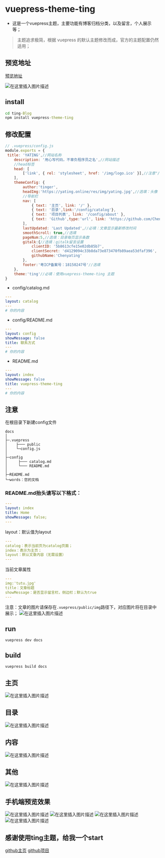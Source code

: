 
# vuepress-theme-ting

- 这是一个vuepress主题，主要功能有博客归档分类，以及留言，个人展示等；
  
> 主题追求极简，根据 vuepress 的默认主题修改而成，官方的主题配置仍然适用；

## 预览地址
[预览地址](https://chenyating.github.io/)

![在这里插入图片描述](https://img-blog.csdnimg.cn/201912170013207.png?x-oss-process=image/watermark,type_ZmFuZ3poZW5naGVpdGk,shadow_10,text_aHR0cHM6Ly9ibG9nLmNzZG4ubmV0L2xlbWlzaQ==,size_16,color_FFFFFF,t_70)
## install
```cmd
cd ting-Blog
npm install vuepress-theme-ting
```

## 修改配置
```js
// .vuepress/config.js
module.exports = {
 title: 'YATING',//网站名称
    description: '用心写代码，不辜负程序员之名',//网站描述
    //head标签
    head: [
        ['link', { rel: 'stylesheet', href: '/img/logo.ico' }],//注意"/"就是public资源目录。标签的logo
    ],
    themeConfig: {
        author:'tinger',
        headImg:'https://yating.online/res/img/yating.jpg',//选填：头像
        //导航栏
        nav: [
            { text: '主页', link: '/' },
            { text: '目录',link:'/config/catalog'},
            { text: '项目列表', link: '/config/about' },
            { text: 'Github',type:'url', link: 'https://github.com/Chenyating' },
        ],
        lastUpdated: 'Last Updated',//必填：文章显示最新修改时间
        smoothScroll: true,//选填
        pageNum:5,//选填：目录每页显示条数
        gitalk:{//选填：gitalk留言设置
            clientID: '5b8613cfe15e02db85b7',
            clientSecret: 'd4129094c33b8da73e873470fb89aea53dfaf396',
            githubName:'Chenyating'
        },
        footer:'粤ICP备案号：18150247号'//选填
    },
    theme:'ting'//必填：使用vuepress-theme-ting 主题
}
```
- config/catalog.md
```yaml
---
layout: catalog
---
# 你的内容

```
- config/README.md
```yaml
---
layout: config
showMessage: false
title: 联系方式
---
# 你的内容
```

- README.md
```yaml
---
layout: index
showMessage: false
title: vuepress-theme-ting
---
# 你的内容
```

## 注意
在根目录下新建config文件
```
docs
│ 
├─.vuepress
│    ├─── public
│    └─config.js
│ 
├─config
│     ├─── catalog.md
│     └─── README.md
│ 
├─README.md
└─words：您的文档
```

### README.md抬头请写以下格式：

```yaml
---
layout: index
title: Home
showMessage: false;
---
```

layout：默认值为layout
```yaml
---
catalog：表示当前页为catalog页面；
index：表示为主页；
layout：默认文章内容（无需设置）
---
```

当前文章属性
```yaml
---
img:'tutu.jpg'
title：文章标题
showMessage：是否显示留言栏，侧边栏；默认为true
---
```

注意：文章的图片请保存在`.vuepress/public/img`路径下，对应图片将在目录中展示；
![在这里插入图片描述](https://img-blog.csdnimg.cn/20191217001346640.png)

## run
```
vuepress dev docs
```

## build
```
vuepress build docs
```

## 主页
![在这里插入图片描述](https://img-blog.csdnimg.cn/20191217001420498.png?x-oss-process=image/watermark,type_ZmFuZ3poZW5naGVpdGk,shadow_10,text_aHR0cHM6Ly9ibG9nLmNzZG4ubmV0L2xlbWlzaQ==,size_16,color_FFFFFF,t_70)
## 目录
![在这里插入图片描述](https://img-blog.csdnimg.cn/20191217001430110.png?x-oss-process=image/watermark,type_ZmFuZ3poZW5naGVpdGk,shadow_10,text_aHR0cHM6Ly9ibG9nLmNzZG4ubmV0L2xlbWlzaQ==,size_16,color_FFFFFF,t_70)
## 内容
![在这里插入图片描述](https://img-blog.csdnimg.cn/20191217001444829.png?x-oss-process=image/watermark,type_ZmFuZ3poZW5naGVpdGk,shadow_10,text_aHR0cHM6Ly9ibG9nLmNzZG4ubmV0L2xlbWlzaQ==,size_16,color_FFFFFF,t_70)
## 其他
![在这里插入图片描述](https://img-blog.csdnimg.cn/20191217001457886.png?x-oss-process=image/watermark,type_ZmFuZ3poZW5naGVpdGk,shadow_10,text_aHR0cHM6Ly9ibG9nLmNzZG4ubmV0L2xlbWlzaQ==,size_16,color_FFFFFF,t_70)
## 手机端预览效果
![在这里插入图片描述](https://img-blog.csdnimg.cn/20191217001515195.png)
![在这里插入图片描述](https://img-blog.csdnimg.cn/2019121700154317.png)
![在这里插入图片描述](https://img-blog.csdnimg.cn/20191217001553253.png)
![在这里插入图片描述](https://img-blog.csdnimg.cn/20191217001614921.png)
## 感谢使用ting主题，给我一个start
[github主页](https://github.com/Chenyating)
[github项目](https://github.com/Chenyating/Chenyating.github.io)